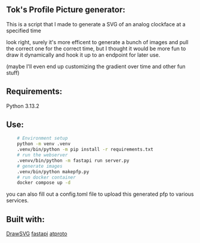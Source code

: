## Tok's Profile Picture generator:
This is a script that I made to generate a SVG of an analog clockface at a specified time

look right, surely it's more efficent to generate a bunch of images and pull the correct one for the correct time, but I thought it would be more fun to draw it dynamically and hook it up to an endpoint for later use.

(maybe I'll even end up customizing the gradient over time and other fun stuff)

## Requirements:
Python 3.13.2

## Use:
```bash
    # Environment setup
    python -m venv .venv
    .venv/bin/python -m pip install -r requirements.txt    
    # run the webserver
    .venvv/bin/python -m fastapi run server.py
    # generate images
    .venv/bin/python makepfp.py
    # run docker container
    docker compose up -d
```

you can also fill out a config.toml file to upload this generated pfp to various services.

## Built with:
[DrawSVG](https://github.com/cduck/drawsvg)
[fastapi](https://github.com/fastapi/fastapi)
[atproto](https://github.com/MarshalX/atproto)
